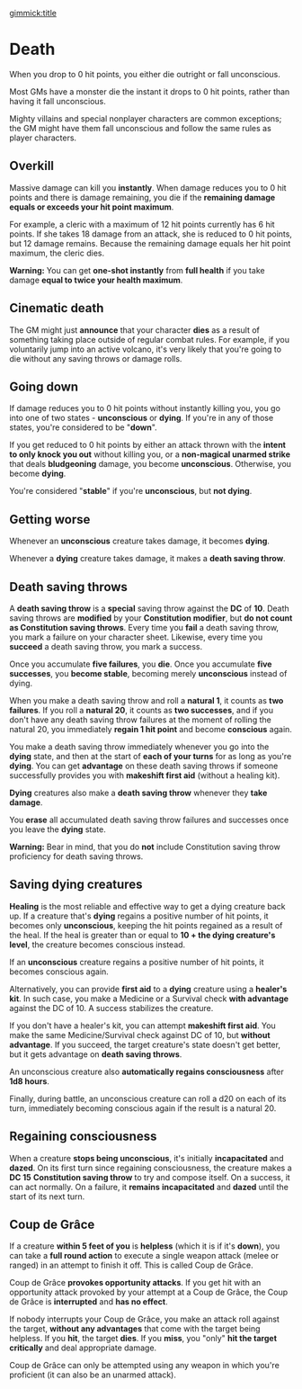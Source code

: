 [gimmick:title](Death)

# Death

When you drop to 0 hit points, you either die outright or fall unconscious.

Most GMs have a monster die the instant it drops to 0 hit points, rather than having it fall unconscious.

Mighty villains and special nonplayer characters are common exceptions; the GM might have them fall unconscious and follow the same rules as player characters. 

## Overkill

Massive damage can kill you **instantly**. When damage reduces you to 0 hit points and there is damage remaining, you die if the **remaining damage equals or exceeds your hit point maximum**.

For example, a cleric with a maximum of 12 hit points currently has 6 hit points. If she takes 18 damage from an attack, she is reduced to 0 hit points, but 12 damage remains. Because the remaining damage equals her hit point maximum, the cleric dies.

**Warning:** You can get **one-shot instantly** from **full health** if you take damage **equal to twice your health maximum**.

## Cinematic death

The GM might just **announce** that your character **dies** as a result of something taking place outside of regular combat rules. For example, if you voluntarily jump into an active volcano, it's very likely that you're going to die without any saving throws or damage rolls.

## Going down

If damage reduces you to 0 hit points without instantly killing you, you go into one of two states - **unconscious** or **dying**. If you're in any of those states, you're considered to be "**down**".

If you get reduced to 0 hit points by either an attack thrown with the **intent to only knock you out** without killing you, or a **non-magical unarmed strike** that deals **bludgeoning** damage, you become **unconscious**. Otherwise, you become **dying**.

You're considered "**stable**" if you're **unconscious**, but **not dying**.

## Getting worse

Whenever an **unconscious** creature takes damage, it becomes **dying**.

Whenever a **dying** creature takes damage, it makes a **death saving throw**.

## Death saving throws

A **death saving throw** is a **special** saving throw against the **DC** of **10**. Death saving throws are **modified** by your **Constitution modifier**, but **do not count as Constitution saving throws**. Every time you **fail** a death saving throw, you mark a failure on your character sheet. Likewise, every time you **succeed** a death saving throw, you mark a success. 

Once you accumulate **five failures**, you **die**. Once you accumulate **five successes**, you **become stable**, becoming merely **unconscious** instead of dying.

When you make a death saving throw and roll a **natural 1**, it counts as **two failures**. If you roll a **natural 20**, it counts as **two successes**, and if you don't have any death saving throw failures at the moment of rolling the natural 20, you immediately **regain 1 hit point** and become **conscious** again.

You make a death saving throw immediately whenever you go into the **dying** state, and then at the start of **each of your turns** for as long as you're **dying**. You can get **advantage** on these death saving throws if someone successfully provides you with **makeshift first aid** (without a healing kit).

**Dying** creatures also make a **death saving throw** whenever they **take damage**.

You **erase** all accumulated death saving throw failures and successes once you leave the **dying** state.

**Warning:** Bear in mind, that you do **not** include Constitution saving throw proficiency for death saving throws.

## Saving dying creatures

**Healing** is the most reliable and effective way to get a dying creature back up. If a creature that's **dying** regains a positive number of hit points, it becomes only **unconscious**, keeping the hit points regained as a result of the heal. If the heal is greater than or equal to **10 + the dying creature's level**, the creature becomes conscious instead.

If an **unconscious** creature regains a positive number of hit points, it becomes conscious again.

Alternatively, you can provide **first aid** to a **dying** creature using a **healer's kit**. In such case, you make a Medicine or a Survival check **with advantage** against the DC of 10. A success stabilizes the creature.

If you don't have a healer's kit, you can attempt **makeshift first aid**. You make the same Medicine/Survival check against DC of 10, but **without advantage**. If you succeed, the target creature's state doesn't get better, but it gets advantage on **death saving throws**.

An unconscious creature also **automatically regains consciousness** after **1d8 hours**.

Finally, during battle, an unconscious creature can roll a d20 on each of its turn, immediately becoming conscious again if the result is a natural 20.

## Regaining consciousness

When a creature **stops being unconscious**, it's initially **incapacitated** and **dazed**. On its first turn since regaining consciousness, the creature makes a **DC 15** **Constitution saving throw** to try and compose itself. On a success, it can act normally. On a failure, it **remains** **incapacitated** and **dazed** until the start of its next turn.

## Coup de Grâce

If a creature **within 5 feet of you** is **helpless** (which it is if it's **down**), you can take a **full round action** to execute a single weapon attack (melee or ranged) in an attempt to finish it off. This is called Coup de Grâce.

Coup de Grâce **provokes opportunity attacks**. If you get hit with an opportunity attack provoked by your attempt at a Coup de Grâce, the Coup de Grâce is **interrupted** and **has no effect**.

If nobody interrupts your Coup de Grâce, you make an attack roll against the target, **without any advantages** that come with the target being helpless. If you **hit**, the target **dies**. If you **miss**, you "only" **hit the target critically** and deal appropriate damage.

Coup de Grâce can only be attempted using any weapon in which you're proficient (it can also be an unarmed attack).